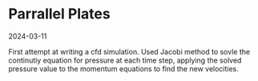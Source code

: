# Parrallel Plates
2024-03-11

First attempt at writing a cfd simulation. Used Jacobi method to sovle the continutiy equation for pressure at each time step, applying
the solved pressure value to the momentum equations to find the new velocities.